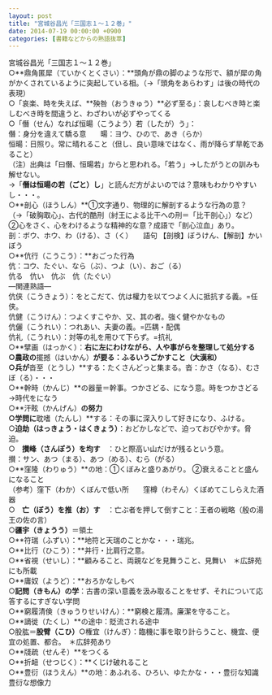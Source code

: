 ```yaml
---
layout: post
title: "宮城谷昌光「三国志１～１２巻」"
date: 2014-07-19 00:00:00 +0900
categories: [書籍などからの熟語抜萃]
---
```


宮城谷昌光「三国志１～１２巻」  
○**鼎角匿犀（ていかくとくさい）：**頭角が鼎の脚のような形で、額が犀の角がかくされているように突起している相。（→「頭角をあらわす」は後の時代の表現）  
○「哀楽、時を失えば、**殃咎（おうきゅう）**必ず至る」：哀しむべき時と楽しむべき時を間違うと、わざわいが必ずやってくる  
○「僭（せん）なれば恒暘（こうよう）若（したが）う」：  
僭：身分を違えて驕る意　　暘：ヨウ、ひので、あき（らか）  
恒暘：日照り。常に晴れること（但し、良い意味ではなく、雨が降らず旱乾であること）  
（注）出典は「曰僭、恒暘若」からと思われる。「若う」→したがうとの訓みも解せない。  
→「**僭は恒暘の若（ごと）し**」と読んだ方がよいのでは？意味もわかりやすいし・・・。  
○**剖心（ほうしん）**①文字通り、物理的に解剖するような行為の意？  
（→「破胸取心」、古代的酷刑（紂王による比干への刑＝「比干剖心」）など）  
②心をさく、心をわけるような精神的な意？成語で「剖心泣血」あり。  
剖：ボウ、ホウ、わ（ける）、さ（く）　　語句 【剖検】ぼうけん、【解剖】かいぼう  
○**伉行（こうこう）：**おごった行為  
伉：コウ、たぐい、なら（ぶ）、つよ（い）、おご（る）　  
伉る　伉い　伉ぶ　伉（たぐい）  
―関連熟語―  
伉侠（こうきょう）：をとこだて、伉は權力を以てつよく人に抵抗する義。=任侠。  
伉健（こうけん）：つよくすこやか、又、其の者。強く健やかなもの  
伉儷（こうれい）：つれあい、夫妻の義。=匹耦・配偶  
伉礼（こうれい）：対等の礼を用ひて下らず。=抗礼  
○**擘画（はっかく）：**右に左にわけながら、人や事がらを整理して処分する  
○農政の**擺撼（はいかん）**が要る：ふるいうごかすこと（大漢和）  
○兵が**沓至（とうし）**する：たくさんどっと集まる。沓：かさ（なる）、むさぼ（る）・・・  
○**幹時（かんじ）**の器量＝幹事。つかさどる、になう意。時をつかさどる→時代をになう  
○**汗眩（かんげん）**の努力  
○学問に**耽嗜（たんし）**する：その事に深入りして好きになり、ふける。  
○**迫劫（はっきょう・はくきょう）**：おどかしなどで、迫っておびやかす。脅迫。  
○　**攅峰（さんぽう）を均す**　：ひと際高い山だけが残るという意。  
攅：サン、あつ（まる）、あつ（める）、むら（がる）  
○**窪隆（わりゅう）**の地：①くぼみと盛りあがり。 ②衰えることと盛んになること  
（参考）窪下（わか）くぼんで低い所　　窪樽（わそん）くぼめてこしらえた酒器  
○　**亡（ぼう）を推（お）す**　：亡ぶ者を押して倒すこと：王者の戦略（殷の湯王の佐の言）  
○**疆宇（きょうう）**＝領土  
○**符瑞（ふずい）：**地符と天瑞のことかな・・・瑞兆。  
○**比行（ひこう）：**并行・比肩行之意。  
○**省視（せいし）：**顧みること、両親などを見舞うこと、見舞い　＊広辞苑にも所載  
○**庸奴（ようど）：**おろかなしもべ  
○**記問（きもん）の学**：古書の深い意義を汲み取ることをせず、それについて応答するにすぎない学問  
○**窮履清倹（きゅうりせいけん）：**窮検と履清。廉潔を守ること。  
○**謫徙（たくし）**の途中：貶流される途中  
○股肱＝**股臂（こひ）**○権宜（けんぎ）：臨機に事を取り計らうこと、機宜、便宜の処置、都合。　＊広辞苑あり  
○**牋疏（せんそ）**をつくる  
○**折衄（せつじく）：**くじけ破れること  
○**豊衍（ほうえん）**の地：あふれる、ひろい、ゆたかな・・・豊衍な知識　豊衍な想像力  
